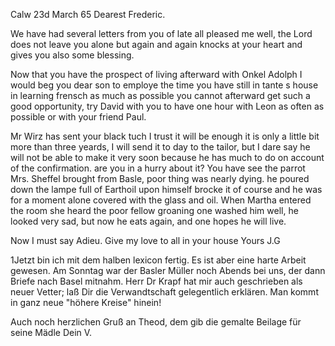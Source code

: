  Calw 23d March 65
Dearest Frederic.

We have had several letters from you of late all pleased me well, the Lord does not leave you alone but again and again knocks at your heart and gives you also some blessing.

Now that you have the prospect of living afterward with Onkel Adolph I would beg you dear son to employe the time you have still in tante s house in learning frensch as much as possible you cannot afterward get such a good opportunity, try David with you to have one hour with Leon as often as possible or with your friend Paul.

Mr Wirz has sent your black tuch I trust it will be enough it is only a little bit more than three yeards, I will send it to day to the tailor, but I dare say he will not be able to make it very soon because he has much to do on account of the confirmation. are you in a hurry about it? You have see the parrot Mrs. Sheffel brought from Basle, poor thing was nearly dying. he poured down the lampe full of Earthoil upon himself brocke it of course and he was for a moment alone covered with the glass and oil. When Martha entered the room she heard the poor fellow groaning one washed him well, he looked very sad, but now he eats again, and one hopes he will live.

Now I must say Adieu. Give my love to all in your house
 Yours J.G



1Jetzt bin ich mit dem halben lexicon fertig. Es ist aber eine harte Arbeit gewesen. Am Sonntag war der Basler Müller noch Abends bei uns, der dann Briefe nach Basel mitnahm. Herr Dr Krapf hat mir auch geschrieben als neuer Vetter; laß Dir die Verwandtschaft gelegentlich erklären. Man kommt in ganz neue "höhere Kreise" hinein!

Auch noch herzlichen Gruß an Theod, dem gib die gemalte Beilage für seine Mädle
 Dein V.
